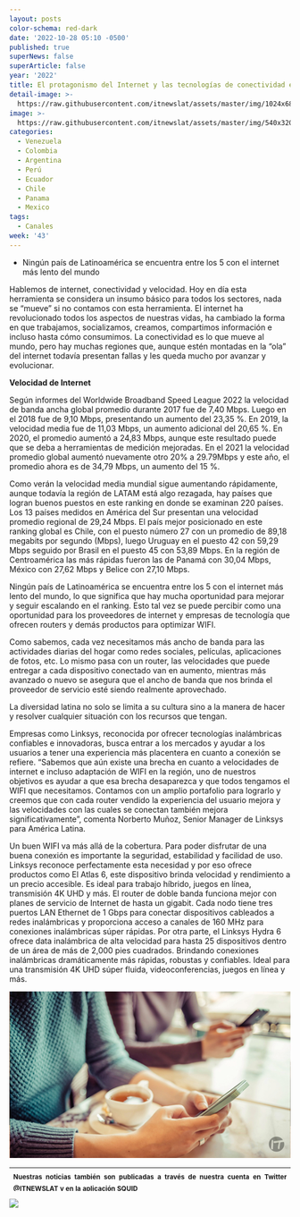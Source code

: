 ```yaml
---
layout: posts
color-schema: red-dark
date: '2022-10-28 05:10 -0500'
published: true
superNews: false
superArticle: false
year: '2022'
title: El protagonismo del Internet y las tecnologías de conectividad en la región
detail-image: >-
  https://raw.githubusercontent.com/itnewslat/assets/master/img/1024x680/te-con-cel-g.jpg
image: >-
  https://raw.githubusercontent.com/itnewslat/assets/master/img/540x320/te-con-cel-p.jpg
categories:
  - Venezuela
  - Colombia
  - Argentina
  - Perú
  - Ecuador
  - Chile
  - Panama
  - Mexico
tags:
  - Canales
week: '43'
---
```

- Ningún país de Latinoamérica se encuentra entre los 5 con el internet más lento del mundo


Hablemos de internet, conectividad y velocidad. Hoy en día esta herramienta se considera un insumo básico para todos los sectores, nada se “mueve” si no contamos con esta herramienta. El internet ha revolucionado todos los aspectos de nuestras vidas, ha cambiado la forma en que trabajamos, socializamos, creamos, compartimos información e incluso hasta cómo consumimos. La conectividad es lo que mueve al mundo, pero hay muchas regiones que, aunque estén montadas en la “ola” del internet todavía presentan fallas y les queda mucho por avanzar y evolucionar. 

**Velocidad de Internet**

Según informes del Worldwide Broadband Speed League 2022 la velocidad de banda ancha global promedio durante 2017 fue de 7,40 Mbps. Luego en el 2018 fue de 9,10 Mbps, presentando un aumento del 23,35 %. En 2019, la velocidad media fue de 11,03 Mbps, un aumento adicional del 20,65 %. En 2020, el promedio aumentó a 24,83 Mbps, aunque este resultado puede que se deba a herramientas de medición mejoradas. En el 2021 la velocidad promedio global aumentó nuevamente otro 20% a 29.79Mbps y este año, el promedio ahora es de 34,79 Mbps, un aumento del 15 %.

Como verán la velocidad media mundial sigue aumentando rápidamente, aunque todavía la región de LATAM está algo rezagada, hay países que logran buenos puestos en este ranking en donde se examinan 220 países. Los 13 países medidos en América del Sur presentan una velocidad promedio regional de 29,24 Mbps. El país mejor posicionado en este ranking global es Chile, con el puesto número 27 con un promedio de 89,18 megabits por segundo (Mbps), luego Uruguay en el puesto 42 con 59,29 Mbps seguido por Brasil en el puesto 45 con 53,89 Mbps. En la región de Centroamérica las más rápidas fueron las de Panamá con 30,04 Mbps, México con 27,62 Mbps y Belice con 27,10 Mbps.

Ningún país de Latinoamérica se encuentra entre los 5 con el internet más lento del mundo, lo que significa que hay mucha oportunidad para mejorar y seguir escalando en el ranking. Esto tal vez se puede percibir como una oportunidad para los proveedores de internet y empresas de tecnología que ofrecen routers y demás productos para optimizar WIFI. 

Como sabemos, cada vez necesitamos más ancho de banda para las actividades diarias del hogar como redes sociales, películas, aplicaciones de fotos, etc. Lo mismo pasa con un router, las velocidades que puede entregar a cada dispositivo conectado van en aumento, mientras más avanzado o nuevo se asegura que el ancho de banda que nos brinda el proveedor de servicio esté siendo realmente aprovechado. 

La diversidad latina no solo se limita a su cultura sino a la manera de hacer y resolver cualquier situación con los recursos que tengan. 

Empresas como Linksys, reconocida por ofrecer tecnologías inalámbricas confiables e innovadoras, busca entrar a los mercados y ayudar a los usuarios a tener una experiencia más placentera en cuanto a conexión se refiere. “Sabemos que aún existe una brecha en cuanto a velocidades de internet e incluso adaptación de WIFI en la región, uno de nuestros objetivos es ayudar a que esa brecha desaparezca y que todos tengamos el WIFI que necesitamos. Contamos con un amplio portafolio para lograrlo y creemos que con cada router vendido la experiencia del usuario mejora y las velocidades con las cuales se conectan también mejora significativamente”, comenta Norberto Muñoz, Senior Manager de Linksys para América Latina.

Un buen WIFI va más allá de la cobertura. Para poder disfrutar de una buena conexión es importante la seguridad, estabilidad y facilidad de uso. Linksys reconoce perfectamente esta necesidad y por eso ofrece productos como El Atlas 6, este dispositivo brinda velocidad y rendimiento a un precio accesible. Es ideal para trabajo híbrido, juegos en línea, transmisión 4K UHD y más. El router de doble banda funciona mejor con planes de servicio de Internet de hasta un gigabit. Cada nodo tiene tres puertos LAN Ethernet de 1 Gbps para conectar dispositivos cableados a redes inalámbricas y proporciona acceso a canales de 160 MHz para conexiones inalámbricas súper rápidas. Por otra parte, el Linksys Hydra 6 ofrece data inalámbrica de alta velocidad para hasta 25 dispositivos dentro de un área de más de 2,000 pies cuadrados. Brindando conexiones inalámbricas dramáticamente más rápidas, robustas y confiables. Ideal para una transmisión 4K UHD súper fluida, videoconferencias, juegos en línea y más.

![](https://raw.githubusercontent.com/itnewslat/assets/master/img/540x320/te-con-cel-p.jpg)

<table style="height: 42px;" width="569">
<tbody>
<tr>
<td style="text-align: justify;"><sub><strong>Nuestras noticias también son publicadas a través de nuestra cuenta en Twitter <a href="https://twitter.com/itnewslat?lang=es">@ITNEWSLAT</a> y en la aplicación <a href="https://squidapp.co/en/">SQUID</a></strong></sub></td>
</tr>
</tbody>
</table>

<img src="https://tracker.metricool.com/c3po.jpg?hash=56f88a41e39ab42c063cc51676587a04"/>